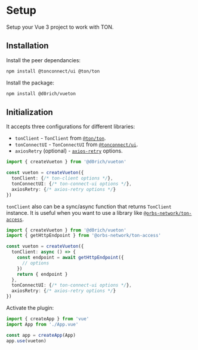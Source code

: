 # Setup

Setup your Vue 3 project to work with TON.

## Installation

Install the peer dependancies:

```bash
npm install @tonconnect/ui @ton/ton
```

Install the package:

```bash
npm install @d0rich/vueton
```

## Initialization

It accepts three configurations for different libraries:

- `tonClient` - `TonClient` from [`@ton/ton`](https://www.npmjs.com/package/@ton/ton).
- `tonConnectUI` - `TonConnectUI` from [`@tonconnect/ui`](https://www.npmjs.com/package/@tonconnect/ui).
- `axiosRetry` (optional) - [`axios-retry`](https://www.npmjs.com/package/axios-retry) options.

```ts
import { createVueton } from '@d0rich/vueton'

const vueton = createVueton({
  tonClient: {/* ton-client options */},
  tonConnectUI: {/* ton-connect-ui options */},
  axiosRetry: {/* axios-retry options */}
})
```

`tonClient` also can be a sync/async function that returns `TonClient` instance. It is useful when you want to use a library like [`@orbs-network/ton-access`](https://www.npmjs.com/package/@orbs-network/ton-access).

```ts
import { createVueton } from '@d0rich/vueton'
import { getHttpEndpoint } from '@orbs-network/ton-access'

const vueton = createVueton({
  tonClient: async () => {
    const endpoint = await getHttpEndpoint({
      // options
    })
    return { endpoint }
  },
  tonConnectUI: {/* ton-connect-ui options */},
  axiosRetry: {/* axios-retry options */}
})
```

Activate the plugin:

```ts
import { createApp } from 'vue'
import App from './App.vue'

const app = createApp(App)
app.use(vueton)
```